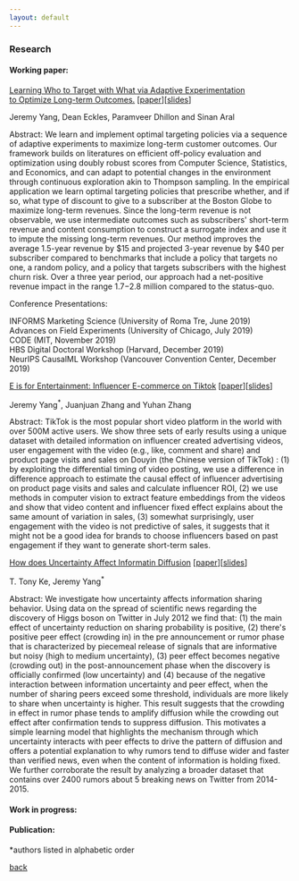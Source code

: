 ```yaml
---
layout: default
---
```


### Research

#### Working paper:

<ins>Learning Who to Target with What via Adaptive Experimentation <br/> to Optimize Long-term Outcomes.</ins> [<a href="">paper</a>][<a href=" ">slides</a>]

Jeremy Yang, Dean Eckles, Paramveer Dhillon and Sinan Aral

Abstract: We learn and implement optimal targeting policies via a sequence of adaptive experiments to maximize long-term customer outcomes. Our framework builds on literatures on efficient off-policy evaluation and optimization using doubly robust scores from Computer Science, Statistics, and Economics, and can adapt to potential changes in the environment through continuous exploration akin to Thompson sampling. In the empirical application we learn optimal targeting policies that prescribe whether, and if so, what type of discount to give to a subscriber at the Boston Globe to maximize long-term revenues. Since the long-term revenue is not observable, we use intermediate outcomes such as subscribers' short-term revenue and content consumption to construct a surrogate index and use it to impute the missing long-term revenues. Our method improves the average 1.5-year revenue by \$15 and projected 3-year revenue by $40 per subscriber compared to benchmarks that include a policy that targets no one, a random policy, and a policy that targets subscribers with the highest churn risk. Over a three year period, our approach had a net-positive revenue impact in the range $1.7-$2.8 million compared to the status-quo.

Conference Presentations:

INFORMS Marketing Science (University of Roma Tre, June 2019)<br/>
Advances on Field Experiments (University of Chicago, July 2019)<br/>
CODE (MIT, November 2019)<br/>
HBS Digital Doctoral Workshop (Harvard, December 2019)<br/>
NeurIPS CausalML Workshop (Vancouver Convention Center, December 2019)


<ins>E is for Entertainment: Influencer E-commerce on Tiktok</ins> [<a href="">paper</a>][<a href=" ">slides</a>]

Jeremy Yang<sup>*</sup>, Juanjuan Zhang and Yuhan Zhang

Abstract: TikTok is the most popular short video platform in the world with over 500M active users. We show three sets of early results using a unique dataset with detailed information on influencer created advertising videos, user engagement with the video (e.g., like, comment and share) and product page visits and sales on Douyin (the Chinese version of TikTok) : (1) by exploiting the differential timing of video posting, we use a difference in difference approach to estimate the causal effect of influencer advertising on product page visits and sales and calculate influencer ROI, (2) we use methods in computer vision to extract feature embeddings from the videos and show that video content and influencer fixed effect explains about the same amount of variation in sales, (3) somewhat surprisingly, user engagement with the video is not predictive of sales, it suggests that it might not be a good idea for brands to choose influencers based on past engagement if they want to generate short-term sales.

<ins>How does Uncertainty Affect Informatin Diffusion</ins> [<a href="">paper</a>][<a href=" ">slides</a>]

T. Tony Ke, Jeremy Yang<sup>*</sup> 

Abstract: We investigate how uncertainty affects information sharing behavior. Using data on the spread of scientific news regarding the discovery of Higgs boson on Twitter in July 2012 we find that: (1) the main effect of uncertainty reduction on sharing probability is positive, (2) there's positive peer effect (crowding in) in the pre announcement or rumor phase that is characterized by piecemeal release of signals that are informative but noisy (high to medium uncertainty), (3) peer effect becomes negative (crowding out) in the post-announcement phase when the discovery is officially confirmed (low uncertainty) and (4) because of the negative interaction between information uncertainty and peer effect, when the number of sharing peers exceed some threshold, individuals are more likely to share when uncertainty is higher. This result suggests that the crowding in effect in rumor phase tends to amplify diffusion while the crowding out effect after confirmation tends to suppress diffusion. This motivates a simple learning model that highlights the mechanism through which uncertainty interacts with peer effects to drive the pattern of diffusion and offers a potential explanation to why rumors tend to diffuse wider and faster than verified news, even when the content of information is holding fixed. We further corroborate the result by analyzing a broader dataset that contains over 2400 rumors about 5 breaking news on Twitter from 2014-2015.

#### Work in progress:

#### Publication:


*authors listed in alphabetic order



[back](./)
